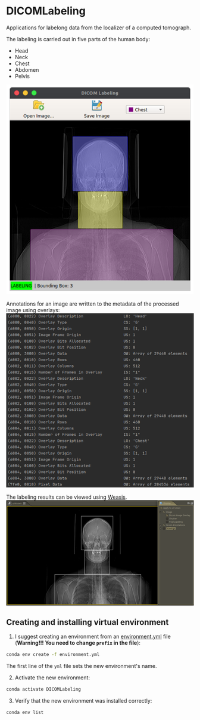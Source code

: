 # DICOMLabeling
Applications for labelong data from the localizer of a computed tomograph.

The labeling is carried out in five parts of the human body:
* Head
* Neck
* Chest
* Abdomen
* Pelvis

![DICOMLabeling](https://github.com/AlexeyPopov1997/DICOMLabeling/blob/master/pictures/labeling.png?raw=true)

Annotations for an image are written to the metadata of the processed image using overlays:
![Metadata](https://github.com/AlexeyPopov1997/DICOMLabeling/blob/master/pictures/metadata.png?raw=true)

The labeling results can be viewed using [Weasis](https://github.com/nroduit/Weasis).
![Metadata](https://github.com/AlexeyPopov1997/DICOMLabeling/blob/master/pictures/result.png?raw=true)

## Creating and installing virtual environment
1. I suggest creating an environment from an [environment.yml](https://github.com/AlexeyPopov1997/DICOMLabeling/blob/master/environment.yml) file (**Warning!!! You need to change `prefix` in the file**):
```sh
conda env create -f environment.yml
```

The first line of the `yml` file sets the new environment's name.

2. Activate the new environment: 
```sh
conda activate DICOMLabeling
```

3. Verify that the new environment was installed correctly: 
```sh
conda env list
```
